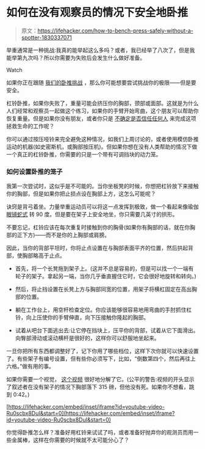 # 如何在没有观察员的情况下安全地卧推

> 原文：<https://lifehacker.com/how-to-bench-press-safely-without-a-spotter-1830337071>

举重通常是一种挑战:我真的能举起这么多吗？或者，我已经举了八次了，但是我能举第九次吗？所以你需要为失败后会发生什么做好准备。

Watch

如果你正在跟随 [我们的卧推挑战](https://vitals.lifehacker.com/novembers-challenge-is-bench-press-1830153476?rev=1541778462823#_ga=2.166678011.456604250.1541431870-1456718367.1520458611) ，那么你可能想要尝试挑战你的极限——但是要安全。

杠铃卧推，如果你失败了，重量可能会挤压你的胸部，颈部或面部。这就是为什么人们经常和观察员一起做这个练习，如果你的手臂开始弯曲，这个朋友可以帮助你恢复重量。但是如果你没有朋友，或者你只是 [不确定是否信任任何人](https://lifehacker.com/why-it-s-dangerous-to-ask-a-stranger-for-a-spot-1752410786) 来完成这项拯救生命的工作呢？

你可以通过按压哑铃来完全避免这种情况，如我们上周讨论的，或者使用模仿卧推运动的机器(如史密斯机，或胸部按压机)。但如果你想在没有人类帮助的情况下做一个真正的杠铃卧推，你需要的只是一个带有可调挡块的动力笼。

### 如何设置卧推的笼子

我第一次尝试时，这似乎是不可能的。当你坐板凳的时候，你想把杠铃放下来接触你的胸部，但是如果你把止损点设在胸部上方，这怎么可能呢？

诀窍是背弓着坐。力量举重运动员可以将这一点发挥到极致，做一个看起来像瑜伽 [眼镜蛇式](https://www.yogajournal.com/poses/cobra-pose) 转 90 度。但是要在架子上安全地坐，你只需要几英寸的拱形。

不要忘记，杠铃应该在每次重复时接触到你的胸骨(如果你有胸部的话，就在你胸部的正下方)——而不是你的上胸部或肩膀。

因此，当你的背部平坦时，你将止点设置在与胸部表面平齐的位置，然后拱起背部，使胸部略高于止点。

*   首先，将一个长凳拖到架子上。(这并不总是容易的，但是可以找一个一端有轮子的架子。拿起另一端，当你几乎垂直握住它时，它会很好地旋转和转向。)

*   然后，将止挡设置在长凳上方与胸部同宽的位置，用架子将横杠固定在高出胸部的位置。
*   躺在工作台上，用空杆检查定位。你应该能够很容易地用弯曲的手肘抓住杠铃，向上压使你的手臂伸直，向下压接触你隆起的胸部。
*   试着从吧台下面逃出去:让它停在挡块上，压平你的背部，试着从它下面滑出。向臀部滑动或滚动横杆是很好的，这样你可以舒服地坐起来。

一旦你把所有东西都调整好了，记下你用了哪些档位，这样下次你就可以快速设置了。有些架子有编号设置，但有些你必须写下，比如，“倒数第四个，然后再往上六格。”做有用的事。

如果你需要一个视觉， [这个视频](https://www.youtube.com/watch?v=Ru0scbx8DuI) 很好地分解了它。(公平的警告:视频的开头显示了叙述者在没有架子的情况下胸部落下 315 磅，但他没有死。如果你不想看，跳到 0:42。)

 [https://lifehacker.com/embed/inset/iframe?id=youtube-video-Ru0scbx8DuI&start=0](https://lifehacker.com/embed/inset/iframe?id=youtube-video-Ru0scbx8DuI&start=0) 

你觉得卧推怎么样？准备好用杠铃来试试了吗，或者准备好抛弃你的观测员而用一些金属棒，这样在你需要的时候就不太可能分心了？